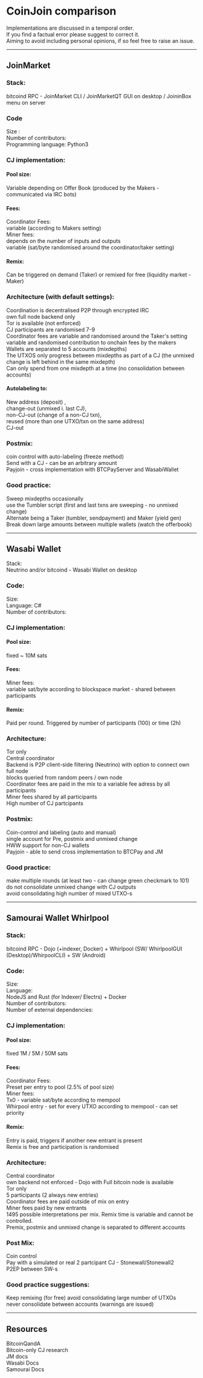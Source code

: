 # CoinJoin comparison
  
Implementations are discussed in a temporal order.  
If you find a factual error please suggest to correct it.  
Aiming to avoid including personal opinions, if so feel free to raise an issue.  
  
---  
  
## JoinMarket 
### Stack:  
bitcoind RPC - JoinMarket CLI / JoinMarketQT GUI on desktop / JoininBox menu on server   
### Code  
Size :  
Number of contributors:  
Programming language: Python3  
  
### CJ implementation:  
#### Pool size:   
Variable depending on Offer Book (produced by the Makers - communicated via IRC bots)  
#### Fees:  
Coordinator Fees:  
variable (according to Makers setting)  
Miner fees:  
depends on the number of inputs and outputs  
variable (sat/byte randomised around the coordinator/taker setting)  
  
#### Remix:  
Can be triggered on demand (Taker) or remixed for free (liquidity market - Maker)  
  
### Architecture (with default settings):  
Coordination is decentralised P2P through encrypted IRC  
own full node backend only  
Tor is available (not enforced)  
CJ participants are randomised 7-9  
Coordinator fees are variable and randomised around the Taker's setting  
variable and randomised contribution to onchain fees by the makers  
Wallets are separated to 5 accounts (mixdepths)  
The UTXOS only progress between mixdepths as part of a CJ (the unmixed change is left behind in the   same mixdepth)  
Can only spend from one mixdepth at a time (no consolidation between accounts) 
#### Autolabeling to:  
New address (deposit) ,  
change-out (unmixed i. last CJ),   
non-CJ-out (change of a non-CJ txn),   
reused (more than one UTXO/txn on the same address)  
CJ-out  
  
### Postmix:  
coin control with auto-labeling (freeze method)  
Send with a CJ - can be an arbitrary amount  
Payjoin - cross implementation with BTCPayServer and WasabiWallet  
### Good practice:  
Sweep mixdepths occasionally  
use the Tumbler script (first and last txns are sweeping - no unmixed change)  
Alternate being a Taker (tumbler, sendpayment) and Maker (yield gen)  
Break down large amounts between multiple wallets (watch the offerbook)
  
---  
  
## Wasabi Wallet  
Stack:  
Neutrino and/or bitcoind - Wasabi Wallet on desktop  
  
### Code:  
Size:  
Language: C#  
Number of contributors:  
  
### CJ implementation:  
#### Pool size:   
fixed ~ 10M sats  
#### Fees:  
Miner fees:  
variable sat/byte according to blockspace market - shared between participants  
#### Remix:   
Paid per round. Triggered by number of participants (100) or time (2h)  
  
### Architecture:  
Tor only   
Central coordinator  
Backend is P2P client-side filtering (Neutrino) with option to connect own full node  
blocks queried from random peers / own node  
Coordinator fees are paid in the mix to a variable fee adress by all participants  
Miner fees shared by all participants  
High number of CJ partcipants  
### Postmix:  
Coin-control and labeling (auto and manual)  
single account for Pre, postmix and unmixed change  
HWW support for non-CJ wallets  
Payjoin - able to send cross implementation to BTCPay and JM  
  
### Good practice:  
make multiple rounds (at least two - can change green checkmark to 101)  
do not consolidate unmixed change with CJ outputs  
avoid consolidating high number of mixed UTXO-s  
  
---  
  
## Samourai Wallet Whirlpool 
  
### Stack:   
bitcoind RPC - Dojo (+indexer, Docker) + Whirlpool (SW/ WhirlpoolGUI (Desktop)/WhirpoolCLI) + SW   (Android)  
### Code:  
Size:  
Language:  
NodeJS and Rust (for Indexer/ Electrs) + Docker  
Number of contributors:  
Number of external dependencies:  
  
### CJ implementation: 
#### Pool size:   
fixed 1M / 5M / 50M sats  
#### Fees:  
Coordinator Fees:  
Preset per entry to pool (2.5% of pool size)  
Miner fees:  
Tx0 - variable sat/byte according to mempool  
Whirpool entry - set for every UTXO according to mempool - can set priority  
#### Remix:  
Entry is paid, triggers if another new entrant is present  
Remix is free and participation is randomised  
  
### Architecture:  
Central coordinator  
own backend not enforced - Dojo with Full bitcoin node is available  
Tor only  
5 participants (2 always new entries)  
Coordinator fees are paid outside of mix on entry  
Miner fees paid by new entrants  
1495 possible interpretations per mix. Remix time is variable and cannot be controlled.  
Premix, postmix and unmixed change is separated to different accounts  
  
### Post Mix:  
Coin control  
Pay with a simulated or real 2 partcipant CJ - Stonewall/Stonewall2  
P2EP between SW-s  
  
### Good practice suggestions:  
Keep remixing (for free)
avoid consolidating large number of UTXOs   
never consolidate between accounts (warnings are issued)  
  
---  
  
## Resources  
BitcoinQandA  
Bitcoin-only CJ research  
JM docs  
Wasabi Docs  
Samourai Docs  
